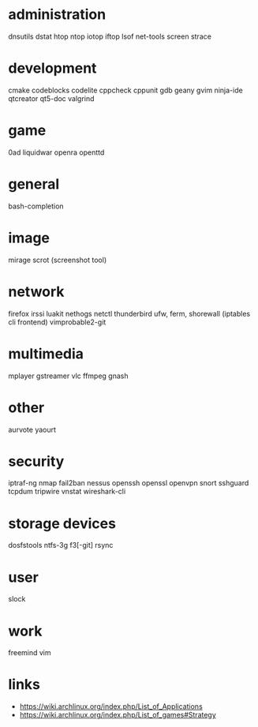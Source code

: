# administration

dnsutils
dstat
htop
ntop
iotop
iftop
lsof
net-tools
screen
strace

# development

cmake
codeblocks
codelite
cppcheck
cppunit
gdb
geany
gvim
ninja-ide
qtcreator
qt5-doc
valgrind

# game

0ad
liquidwar
openra
openttd

# general

bash-completion

# image

mirage
scrot (screenshot tool)

# network

firefox
irssi
luakit
nethogs
netctl
thunderbird
ufw, ferm, shorewall (iptables cli frontend)
vimprobable2-git

# multimedia

mplayer
gstreamer
vlc
ffmpeg
gnash

# other
aurvote
yaourt

# security

iptraf-ng
nmap
fail2ban
nessus
openssh
openssl
openvpn
snort
sshguard
tcpdum
tripwire
vnstat
wireshark-cli

# storage devices

dosfstools
ntfs-3g
f3[-git]
rsync

# user

slock

# work

freemind
vim

# links

* https://wiki.archlinux.org/index.php/List_of_Applications
* https://wiki.archlinux.org/index.php/List_of_games#Strategy
